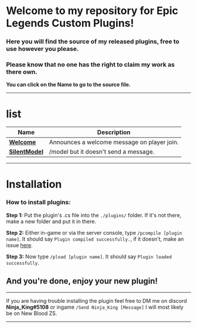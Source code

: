 # Welcome to my repository for Epic Legends Custom Plugins!
### Here you will find the source of my released plugins, free to use however you please.

### **Please know that no one has the right to claim my work as there own.**

**You can click on the Name to go to the source file.**
___________________________________________________________________________
# list

| Name | Description |
| ------------- | -----|
|  **[Welcome](https://github.com/TeamEpicLegends/Released-Custom-Plugins-Commands/blob/main/Plugins/Welcome.cs)** | Announces a welcome message on player join.
| **[SilentModel](https://github.com/TeamEpicLegends/Released-Custom-Plugins-Commands/blob/main/Plugins/SilentModel.cs)** | /model but it doesn't send a message.
___________________________________________________________________________

# Installation

### How to install plugins:
**Step 1:** Put the plugin's .cs file into the `./plugins/` folder. If it's not there, make a new folder and put it in there.

**Step 2:** Either in-game or via the server console, type `/pcompile [plugin name]`. It should say `Plugin compiled successfully.`, if it doesn't, make an issue [here](https://github.com/TeamEpicLegends/Released-Custom-Plugins-Commands/issues).

**Step 3:** Now type `/pload [plugin name]`. It should say `Plugin loaded successfully`.

## And you're done, enjoy your new plugin!
___________________________________________________________________________

If you are having trouble installing the plugin feel free to DM me on discord **Ninja_King#5108** or ingame `/Send Ninja_King [Message]` I will most likely be on New Blood ZS.
___________________________________________________________________________
